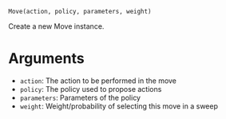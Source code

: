 ```
Move(action, policy, parameters, weight)
```

Create a new Move instance.

# Arguments

  * `action`: The action to be performed in the move
  * `policy`: The policy used to propose actions
  * `parameters`: Parameters of the policy
  * `weight`: Weight/probability of selecting this move in a sweep
